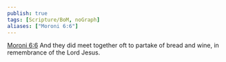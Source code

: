 ```yaml
---
publish: true
tags: [Scripture/BoM, noGraph]
aliases: ["Moroni 6:6"]
---
```

[Moroni 6:6](https://churchofjesuschrist.org/study/scriptures/bofm/moro/6?lang=eng&id=p6#p6) And they did meet together oft to partake of bread and wine, in remembrance of the Lord Jesus.
